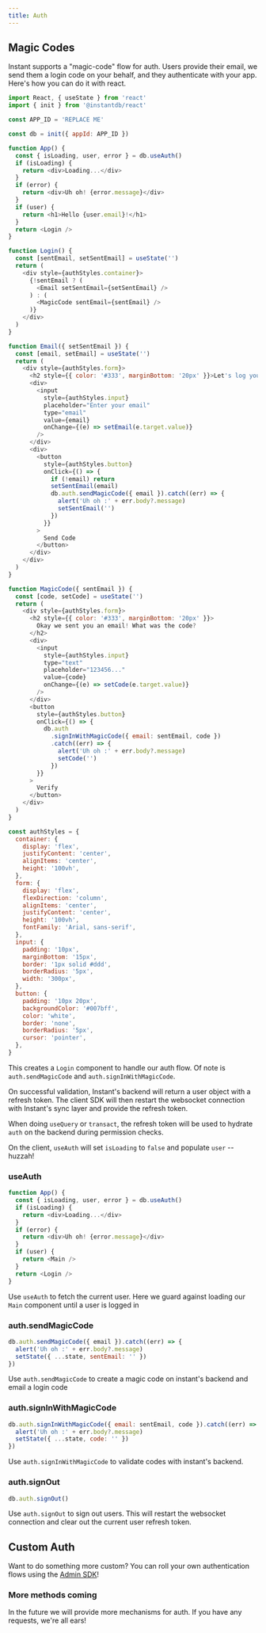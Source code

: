 ```yaml
---
title: Auth
---
```


## Magic Codes

Instant supports a "magic-code" flow for auth. Users provide their email, we send
them a login code on your behalf, and they authenticate with your app. Here's
how you can do it with react.

```javascript {% showCopy=true %}
import React, { useState } from 'react'
import { init } from '@instantdb/react'

const APP_ID = 'REPLACE ME'

const db = init({ appId: APP_ID })

function App() {
  const { isLoading, user, error } = db.useAuth()
  if (isLoading) {
    return <div>Loading...</div>
  }
  if (error) {
    return <div>Uh oh! {error.message}</div>
  }
  if (user) {
    return <h1>Hello {user.email}!</h1>
  }
  return <Login />
}

function Login() {
  const [sentEmail, setSentEmail] = useState('')
  return (
    <div style={authStyles.container}>
      {!sentEmail ? (
        <Email setSentEmail={setSentEmail} />
      ) : (
        <MagicCode sentEmail={sentEmail} />
      )}
    </div>
  )
}

function Email({ setSentEmail }) {
  const [email, setEmail] = useState('')
  return (
    <div style={authStyles.form}>
      <h2 style={{ color: '#333', marginBottom: '20px' }}>Let's log you in!</h2>
      <div>
        <input
          style={authStyles.input}
          placeholder="Enter your email"
          type="email"
          value={email}
          onChange={(e) => setEmail(e.target.value)}
        />
      </div>
      <div>
        <button
          style={authStyles.button}
          onClick={() => {
            if (!email) return
            setSentEmail(email)
            db.auth.sendMagicCode({ email }).catch((err) => {
              alert('Uh oh :' + err.body?.message)
              setSentEmail('')
            })
          }}
        >
          Send Code
        </button>
      </div>
    </div>
  )
}

function MagicCode({ sentEmail }) {
  const [code, setCode] = useState('')
  return (
    <div style={authStyles.form}>
      <h2 style={{ color: '#333', marginBottom: '20px' }}>
        Okay we sent you an email! What was the code?
      </h2>
      <div>
        <input
          style={authStyles.input}
          type="text"
          placeholder="123456..."
          value={code}
          onChange={(e) => setCode(e.target.value)}
        />
      </div>
      <button
        style={authStyles.button}
        onClick={() => {
          db.auth
            .signInWithMagicCode({ email: sentEmail, code })
            .catch((err) => {
              alert('Uh oh :' + err.body?.message)
              setCode('')
            })
        }}
      >
        Verify
      </button>
    </div>
  )
}

const authStyles = {
  container: {
    display: 'flex',
    justifyContent: 'center',
    alignItems: 'center',
    height: '100vh',
  },
  form: {
    display: 'flex',
    flexDirection: 'column',
    alignItems: 'center',
    justifyContent: 'center',
    height: '100vh',
    fontFamily: 'Arial, sans-serif',
  },
  input: {
    padding: '10px',
    marginBottom: '15px',
    border: '1px solid #ddd',
    borderRadius: '5px',
    width: '300px',
  },
  button: {
    padding: '10px 20px',
    backgroundColor: '#007bff',
    color: 'white',
    border: 'none',
    borderRadius: '5px',
    cursor: 'pointer',
  },
}
```

This creates a `Login` component to handle our auth flow. Of note is `auth.sendMagicCode`
and `auth.signInWithMagicCode`.

On successful validation, Instant's backend will return a user object with a refresh token.
The client SDK will then restart the websocket connection with Instant's sync layer and provide the refresh token.

When doing `useQuery` or `transact`, the refresh token will be used to hydrate `auth`
on the backend during permission checks.

On the client, `useAuth` will set `isLoading` to `false` and populate `user` -- huzzah!

### useAuth

```javascript
function App() {
  const { isLoading, user, error } = db.useAuth()
  if (isLoading) {
    return <div>Loading...</div>
  }
  if (error) {
    return <div>Uh oh! {error.message}</div>
  }
  if (user) {
    return <Main />
  }
  return <Login />
}
```

Use `useAuth` to fetch the current user. Here we guard against loading
our `Main` component until a user is logged in

### auth.sendMagicCode

```javascript
db.auth.sendMagicCode({ email }).catch((err) => {
  alert('Uh oh :' + err.body?.message)
  setState({ ...state, sentEmail: '' })
})
```

Use `auth.sendMagicCode` to create a magic code on instant's backend and email a login code

### auth.signInWithMagicCode

```javascript
db.auth.signInWithMagicCode({ email: sentEmail, code }).catch((err) => {
  alert('Uh oh :' + err.body?.message)
  setState({ ...state, code: '' })
})
```

Use `auth.signInWithMagicCode` to validate codes with instant's backend.

### auth.signOut

```javascript
db.auth.signOut()
```

Use `auth.signOut` to sign out users. This will restart the websocket connection and clear out the current user refresh token.

## Custom Auth

Want to do something more custom? You can roll your own authentication flows using the [Admin SDK](/docs/backend#custom-auth)!

### More methods coming

In the future we will provide more mechanisms for auth. If you have any requests, we're all ears!
